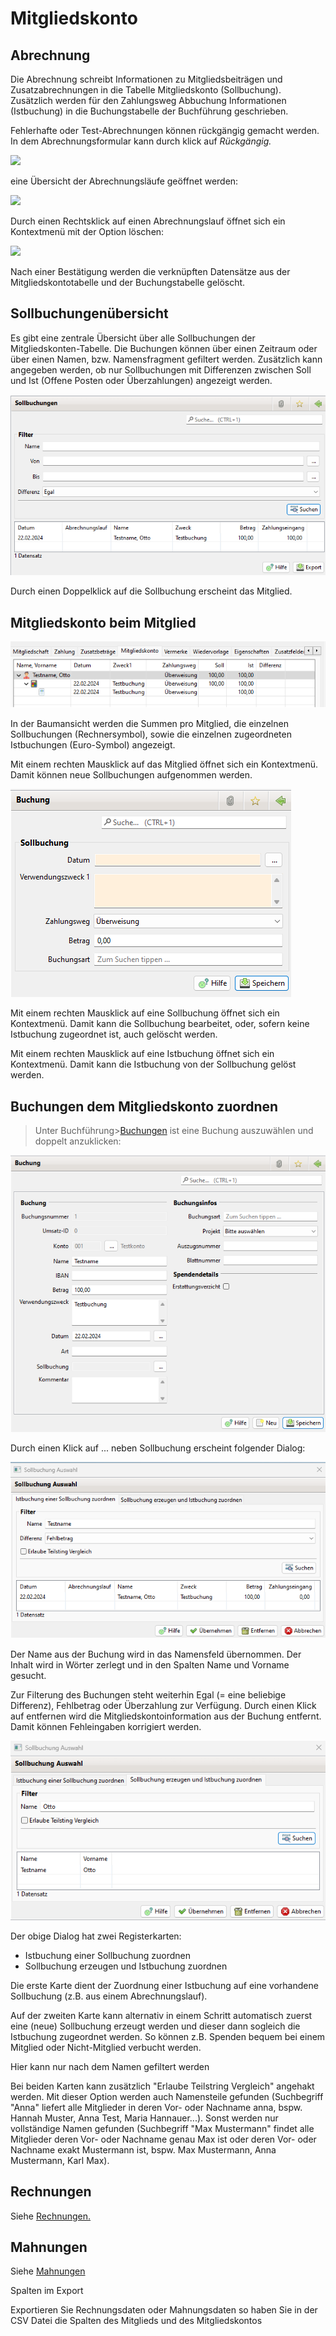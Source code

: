 # Mitgliedskonto

## Abrechnung

Die Abrechnung schreibt Informationen zu Mitgliedsbeiträgen und Zusatzabrechnungen in die Tabelle Mitgliedskonto \(Sollbuchung\). Zusätzlich werden für den Zahlungsweg Abbuchung Informationen \(Istbuchung\) in die Buchungstabelle der Buchführung geschrieben.

Fehlerhafte oder Test-Abrechnungen können rückgängig gemacht werden. In dem Abrechnungsformular kann durch klick auf _Rückgängig._

![](../assets/mitgliedskontorueckgaengig.png)

eine Übersicht der Abrechnungsläufe geöffnet werden:

![](../assets/mitgliedskontoabrechnungslaeufe.png)

Durch einen Rechtsklick auf einen Abrechnungslauf öffnet sich ein Kontextmenü mit der Option löschen:

![](../assets/mitgliedskontoabrechnungslaeufeloeschen.png)

Nach einer Bestätigung werden die verknüpften Datensätze aus der Mitgliedskontotabelle und der Buchungstabelle gelöscht.

## Sollbuchungenübersicht <a id="mitgliedskontouebersicht"></a>

Es gibt eine zentrale Übersicht über alle Sollbuchungen der Mitgliedskonten-Tabelle. Die Buchungen können über einen Zeitraum oder über einen Namen, bzw. Namensfragment gefiltert werden. Zusätzlich kann angegeben werden, ob nur Sollbuchungen mit Differenzen zwischen Soll und Ist \(Offene Posten oder Überzahlungen\) angezeigt werden.

![](../assets/sollbuchungenliste.png)

Durch einen Doppelklick auf die Sollbuchung erscheint das Mitglied.

## Mitgliedskonto beim Mitglied

![](../assets/mitgliedskontomitglied.png)

In der Baumansicht werden die Summen pro Mitglied, die einzelnen Sollbuchungen \(Rechnersymbol\), sowie die einzelnen zugeordneten Istbuchungen \(Euro-Symbol\) angezeigt.

Mit einem rechten Mausklick auf das Mitglied öffnet sich ein Kontextmenü. Damit können neue Sollbuchungen aufgenommen werden.

![](../assets/sollbuchungneu.png)

Mit einem rechten Mausklick auf eine Sollbuchung öffnet sich ein Kontextmenü. Damit kann die Sollbuchung bearbeitet, oder, sofern keine Istbuchung zugeordnet ist, auch gelöscht werden.

Mit einem rechten Mausklick auf eine Istbuchung öffnet sich ein Kontextmenü. Damit kann die Istbuchung von der Sollbuchung gelöst werden.

## Buchungen dem Mitgliedskonto zuordnen <a id="mitgliedskontozuordnen"></a>

> Unter Buchführung&gt;[Buchungen](buchf/buchungen.md) ist eine Buchung auszuwählen und doppelt anzuklicken:

![](../assets/mitgliedskontobuchungen.png)

Durch einen Klick auf ... neben Sollbuchung erscheint folgender Dialog:

![](../assets/sollbuchung-zuordnung-ist.png)

Der Name aus der Buchung wird in das Namensfeld übernommen. Der Inhalt wird in Wörter zerlegt und in den Spalten Name und Vorname gesucht.

Zur Filterung des Buchungen steht weiterhin Egal \(= eine beliebige Differenz\), Fehlbetrag oder Überzahlung zur Verfügung. Durch einen Klick auf entfernen wird die Mitgliedskontoinformation aus der Buchung entfernt. Damit können Fehleingaben korrigiert werden.

![](../assets/sollbuchung-zuordnung-soll+ist.png)

Der obige Dialog hat zwei Registerkarten:
- Istbuchung einer Sollbuchung zuordnen
- Sollbuchung erzeugen und Istbuchung zuordnen

Die erste Karte dient der Zuordnung einer Istbuchung auf eine vorhandene Sollbuchung \(z.B. aus einem Abrechnungslauf\).

Auf der zweiten Karte kann alternativ in einem Schritt automatisch zuerst eine \(neue\) Sollbuchung erzeugt werden und dieser dann sogleich die Istbuchung zugeordnet werden. So können z.B. Spenden bequem bei einem Mitglied oder Nicht-Mitglied verbucht werden.

Hier kann nur nach dem Namen gefiltert werden

Bei beiden Karten kann zusätzlich "Erlaube Teilstring Vergleich" angehakt werden. Mit dieser Option werden auch Namensteile gefunden \(Suchbegriff "Anna" liefert alle Mitglieder in deren Vor- oder Nachname anna, bspw. Hannah Muster, Anna Test, Maria Hannauer...\). Sonst werden nur vollständige Namen gefunden \(Suchbegriff "Max Mustermann" findet alle Mitglieder deren Vor- oder Nachname genau Max ist oder deren Vor- oder Nachname exakt Mustermann ist, bspw. Max Mustermann, Anna Mustermann, Karl Max\).

## Rechnungen

Siehe [Rechnungen.](rechnungen.md)

## Mahnungen

Siehe [Mahnungen](mahnungen.md)

Spalten im Export

Exportieren Sie Rechnungsdaten oder Mahnungsdaten so haben Sie in der CSV Datei die Spalten des Mitglieds und des Mitgliedskontos

